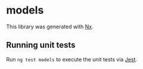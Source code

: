 # models

This library was generated with [Nx](https://nx.dev).

## Running unit tests

Run `ng test models` to execute the unit tests via [Jest](https://jestjs.io).
